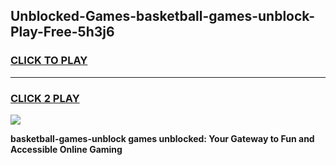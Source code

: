 
## Unblocked-Games-basketball-games-unblock-Play-Free-5h3j6
<h3>
<a href="https://premium76.site?title=basketball-games-unblock&ref=23A">CLICK TO PLAY</a></h3>
<hr>

<h3>
<a href="https://premium76.site?title=basketball-games-unblock&ref=23A">CLICK 2 PLAY</a>
  
</h3>

<a href="https://premium76.site?title=basketball-games-unblock&ref=23A"><img src="https://clearcache.store/games.png"></a>


**basketball-games-unblock games unblocked: Your Gateway to Fun and Accessible Online Gaming**
